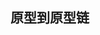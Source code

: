 <!--
 * @Description: In User Settings Edit
 * @Author: your name
 * @Date: 2019-09-04 11:12:22
 * @LastEditTime: 2019-09-08 10:14:21
 * @LastEditors: Please set LastEditors
 -->
## 原型到原型链